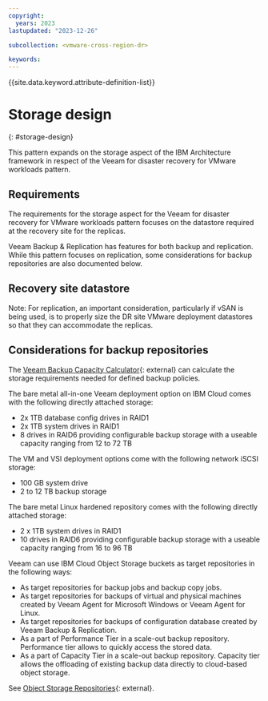```yaml
---
copyright:
  years: 2023
lastupdated: "2023-12-26"

subcollection: <vmware-cross-region-dr>

keywords:
---
```

{{site.data.keyword.attribute-definition-list}}

# Storage design

{: #storage-design}

This pattern expands on the storage aspect of the IBM Architecture framework in respect of the Veeam for disaster recovery for VMware workloads pattern.

## Requirements

The requirements for the storage aspect for the Veeam for disaster recovery for VMware workloads pattern focuses on the datastore required at the recovery site for the replicas.

Veeam Backup & Replication has features for both backup and replication. While this pattern focuses on replication, some considerations for backup repositories are also documented below.

## Recovery site datastore

Note: For replication, an important consideration, particularly if vSAN is being used, is to properly size the DR site VMware deployment datastores so that they can accommodate the replicas.

## Considerations for backup repositories

The [Veeam Backup Capacity Calculator](https://calculator.veeam.com/vbr/){: external} can calculate the storage requirements needed for defined backup policies.

The bare metal all-in-one Veeam deployment option on IBM Cloud comes with the following directly attached storage:

- 2x 1TB database config drives in RAID1
- 2x 1TB system drives in RAID1
- 8 drives in RAID6 providing configurable backup storage with a useable capacity ranging from 12 to 72 TB

The VM and VSI deployment options come with the following network iSCSI storage:

- 100 GB system drive
- 2 to 12 TB backup storage

The bare metal Linux hardened repository comes with the following directly attached storage:

- 2 x 1TB system drives in RAID1
- 10 drives in RAID6 providing configurable backup storage with a useable capacity ranging from 16 to 96 TB

Veeam can use IBM Cloud Object Storage buckets as target repositories in the following ways:

- As target repositories for backup jobs and backup copy jobs.
- As target repositories for backups of virtual and physical machines created by Veeam Agent for Microsoft Windows or Veeam Agent for Linux.
- As target repositories for backups of configuration database created by Veeam Backup & Replication.
- As a part of Performance Tier in a scale-out backup repository. Performance tier allows to quickly access the stored data.
- As a part of Capacity Tier in a scale-out backup repository. Capacity tier allows the offloading of existing backup data directly to cloud-based object storage.

See [Object Storage Repositories](https://helpcenter.veeam.com/docs/backup/vsphere/object_storage_repository.html?ver=120){: external}.
